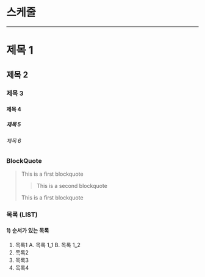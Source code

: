 # 스케줄

---
# 제목 1

## 제목 2

### 제목 3

#### 제목 4

##### 제목 5

###### 제목 6


### BlockQuote
> This is a first blockquote
>
> > This is a second blockquote
>  
> This is a first blockquote

### 목록 (LIST)
#### 1) 순서가 있는 목록
1. 목록1
    A. 목록 1_1
    B. 목록 1_2
2. 목록2
3. 목록3
4. 목록4
